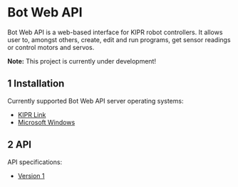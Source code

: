 Bot Web API
===========

Bot Web API is a web-based interface for KIPR robot controllers. It allows user to, amongst others, create, edit and run programs, get sensor readings or control motors and servos.

**Note:** This project is currently under development!

## 1 Installation
Currently supported Bot Web API server operating systems:
* [KIPR Link](INSTALL/Link/INSTALL.md)
* [Microsoft Windows](INSTALL/Windows/INSTALL.md)

## 2 API
API specifications:
* [Version 1](README_API_v1.md)
